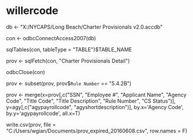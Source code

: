 # willercode


db <- "X:/NYCAPS/Long Beach/Charter Provisionals v2.0.accdb"

con <- odbcConnectAccess2007(db)

sqlTables(con, tableType = "TABLE")$TABLE_NAME

prov <- sqlFetch(con, "Charter Provisionals Detail")


odbcClose(con)


prov <- subset(prov, prov$`Rule Number` == "5.4.2B")

prov <- merge(x=prov[,c("SSN", "Employee #", "Applicant Name", "Agency Code", "Title Code", "Title Description", "Rule Number", "CS Status")], y=agy[,c("agypayrollcode", "agyshortdescription")], by.x='Agency Code', by.y='agypayrollcode', all.x=T)

write.csv(prov, file = "C:/Users/wgian/Documents/prov_expired_20160608.csv", row.names = F)
